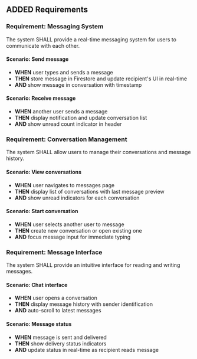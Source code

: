 ## ADDED Requirements

### Requirement: Messaging System

The system SHALL provide a real-time messaging system for users to communicate with each other.

#### Scenario: Send message

- **WHEN** user types and sends a message
- **THEN** store message in Firestore and update recipient's UI in real-time
- **AND** show message in conversation with timestamp

#### Scenario: Receive message

- **WHEN** another user sends a message
- **THEN** display notification and update conversation list
- **AND** show unread count indicator in header

### Requirement: Conversation Management

The system SHALL allow users to manage their conversations and message history.

#### Scenario: View conversations

- **WHEN** user navigates to messages page
- **THEN** display list of conversations with last message preview
- **AND** show unread indicators for each conversation

#### Scenario: Start conversation

- **WHEN** user selects another user to message
- **THEN** create new conversation or open existing one
- **AND** focus message input for immediate typing

### Requirement: Message Interface

The system SHALL provide an intuitive interface for reading and writing messages.

#### Scenario: Chat interface

- **WHEN** user opens a conversation
- **THEN** display message history with sender identification
- **AND** auto-scroll to latest messages

#### Scenario: Message status

- **WHEN** message is sent and delivered
- **THEN** show delivery status indicators
- **AND** update status in real-time as recipient reads message
